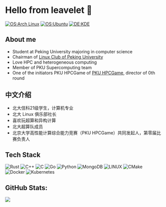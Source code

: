 # Hello from leavelet 👋

[![OS:Arch Linux](https://img.shields.io/badge/OS-Arch%20Linux-blue?style=flat-square&logo=arch-linux)](https://archlinux.org)
[![OS:Ubuntu](https://img.shields.io/badge/OS-Ubuntu-orange?style=flat-square&logo=ubuntu)](https://ubuntu.com/)
[![DE:KDE](https://img.shields.io/badge/DE-KDE-blue?style=flat-square&logo=KDE)](https://www.kde.org)

## About me
- Student at Peking University majoring in computer science
- Chairman of [Linux Club of Peking University](https://github.com/lcpu-club/)
- Love HPC and heterogeneous computing
- Member of PKU Supercomputing team
- One of the initiators PKU HPCGame of [PKU HPCGame](https://hpcgame.pku.edu.cn), director of 0th round

## 中文介绍

- 北大信科21级学生，计算机专业
- 北大 Linux 俱乐部社长
- 喜欢玩超算和异构计算
- 北大超算队成员
- 北京大学高性能计算综合能力竞赛（PKU HPCGame）共同发起人，第零届比赛负责人


## Tech Stack
 ![Rust](https://img.shields.io/badge/rust-%23000000.svg?style=flat&logo=rust&logoColor=white) ![C++](https://img.shields.io/badge/c++-%2300599C.svg?style=flat&logo=c%2B%2B&logoColor=white) ![C](https://img.shields.io/badge/c-%2300599C.svg?style=flat&logo=c&logoColor=white) ![Go](https://img.shields.io/badge/go-%2300ADD8.svg?style=flat&logo=go&logoColor=white) ![Python](https://img.shields.io/badge/python-3670A0?style=flat&logo=python&logoColor=ffdd54) ![MongoDB](https://img.shields.io/badge/MongoDB-%234ea94b.svg?style=flat&logo=mongodb&logoColor=white) ![LINUX](https://img.shields.io/badge/Linux-FCC624?style=flat&logo=linux&logoColor=black) ![CMake](https://img.shields.io/badge/CMake-%23008FBA.svg?style=flat&logo=cmake&logoColor=white) ![Docker](https://img.shields.io/badge/docker-%230db7ed.svg?style=flat&logo=docker&logoColor=white)  ![Kubernetes](https://img.shields.io/badge/kubernetes-%23326ce5.svg?style=flat&logo=kubernetes&logoColor=white)

## GitHub Stats:
![](https://github-readme-stats.vercel.app/api?username=leavelet&theme=default&hide_border=false&include_all_commits=false&count_private=false)

